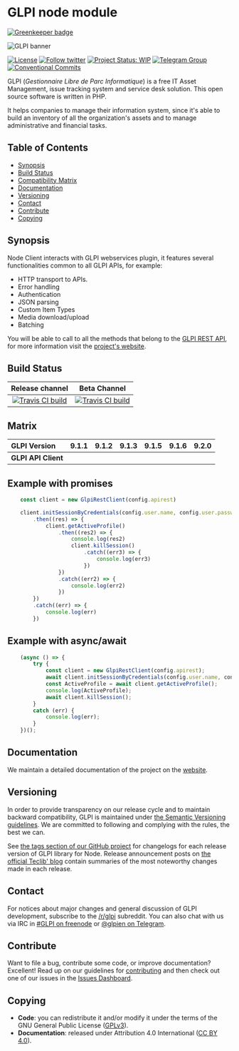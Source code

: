 # GLPI node module

[![Greenkeeper badge](https://badges.greenkeeper.io/glpi-project/node-module-glpi.svg)](https://greenkeeper.io/)

![GLPI banner](https://user-images.githubusercontent.com/29282308/31666160-8ad74b1a-b34b-11e7-839b-043255af4f58.png)

[![License](https://img.shields.io/github/license/glpi-project/node-module-glpi.svg?&label=License)](https://github.com/glpi-project/node-module-glpi/blob/develop/LICENSE.md)
[![Follow twitter](https://img.shields.io/twitter/follow/GLPI_PROJECT.svg?style=social&label=Twitter&style=flat-square)](https://twitter.com/GLPI_PROJECT)
[![Project Status: WIP](http://www.repostatus.org/badges/latest/wip.svg)](http://www.repostatus.org/)
[![Telegram Group](https://img.shields.io/badge/Telegram-Group-blue.svg)](https://t.me/glpien)
[![Conventional Commits](https://img.shields.io/badge/Conventional%20Commits-1.0.0-yellow.svg)](https://conventionalcommits.org)

GLPI (_Gestionnaire Libre de Parc Informatique_) is a free IT Asset Management, issue tracking system and service desk solution. This open source software is written in PHP.

It helps companies to manage their information system, since it's able to build an inventory of all the organization's assets and to manage administrative and financial tasks.

## Table of Contents

* [Synopsis](#synopsis)
* [Build Status](#build-status)
* [Compatibility Matrix](#matrix)
* [Documentation](#documentation)
* [Versioning](#versioning)
* [Contact](#contact)
* [Contribute](#contribute)
* [Copying](#copying)

## Synopsis

Node Client interacts with GLPI webservices plugin, it features several functionalities common to all GLPI APIs, for example:

* HTTP transport to APIs.
* Error handling
* Authentication
* JSON parsing
* Custom Item Types
* Media download/upload
* Batching

You will be able to call to all the methods that belong to the [GLPI REST API](https://github.com/glpi-project/glpi/blob/master/apirest.md), for more information visit the [project's website](https://glpi-project.github.io/node-module-glpi/).

## Build Status

|**Release channel**|Beta Channel|
|:---:|:---:|
|[![Travis CI build](https://api.travis-ci.org/glpi-project/node-module-glpi.svg?branch=master)](https://travis-ci.org/glpi-project/node-module-glpi)|[![Travis CI build](https://api.travis-ci.org/glpi-project/node-module-glpi.svg?branch=develop)](https://travis-ci.org/glpi-project/node-module-glpi)|

## Matrix

|**GLPI Version**|9.1.1|9.1.2|9.1.3|9.1.5|9.1.6|9.2.0|
|:----|----|----|----|---|---|---|
|**GLPI API Client**|||||||

## Example with promises

``` js
    const client = new GlpiRestClient(config.apirest)

    client.initSessionByCredentials(config.user.name, config.user.password, config.appToken)
        .then((res) => {
            client.getActiveProfile()
                .then((res2) => {
                    console.log(res2)
                    client.killSession()
                        .catch((err3) => {
                            console.log(err3)
                        })
                })
                .catch((err2) => {
                    console.log(err2)
                })
        })
        .catch((err) => {
            console.log(err)
        })
```

## Example with async/await

``` js
    (async () => {
        try {
            const client = new GlpiRestClient(config.apirest);
            await client.initSessionByCredentials(config.user.name, config.user.password, config.appToken);
            const ActiveProfile = await client.getActiveProfile();
            console.log(ActiveProfile);
            await client.killSession();
        }
        catch (err) {
            console.log(err);
        }
    })();
```

## Documentation

We maintain a detailed documentation of the project on the [website](https://glpi-project.github.io/node-module-glpi/).

## Versioning

In order to provide transparency on our release cycle and to maintain backward compatibility, GLPI is maintained under [the Semantic Versioning guidelines](http://semver.org/). We are committed to following and complying with the rules, the best we can.

See [the tags section of our GitHub project](https://github.com/glpi-project/node-module-glpi/tags) for changelogs for each release version of GLPI library for Node. Release announcement posts on [the official Teclib' blog](http://www.teclib-edition.com/en/communities/blog-posts/) contain summaries of the most noteworthy changes made in each release.

## Contact

For notices about major changes and general discussion of GLPI development, subscribe to the [/r/glpi](http://www.reddit.com/r/glpi) subreddit.
You can also chat with us via IRC in [#GLPI on freenode](http://webchat.freenode.net/?channels=GLPI) or [@glpien on Telegram](https://t.me/glpien).

## Contribute

Want to file a bug, contribute some code, or improve documentation? Excellent! Read up on our
guidelines for [contributing](./CONTRIBUTING.md) and then check out one of our issues in the [Issues Dashboard](https://github.com/glpi-project/node-module-glpi/issues).

## Copying

* **Code**: you can redistribute it and/or modify
    it under the terms of the GNU General Public License ([GPLv3](https://www.gnu.org/licenses/gpl-3.0.en.html)).
* **Documentation**: released under Attribution 4.0 International ([CC BY 4.0](https://creativecommons.org/licenses/by/4.0/)).
